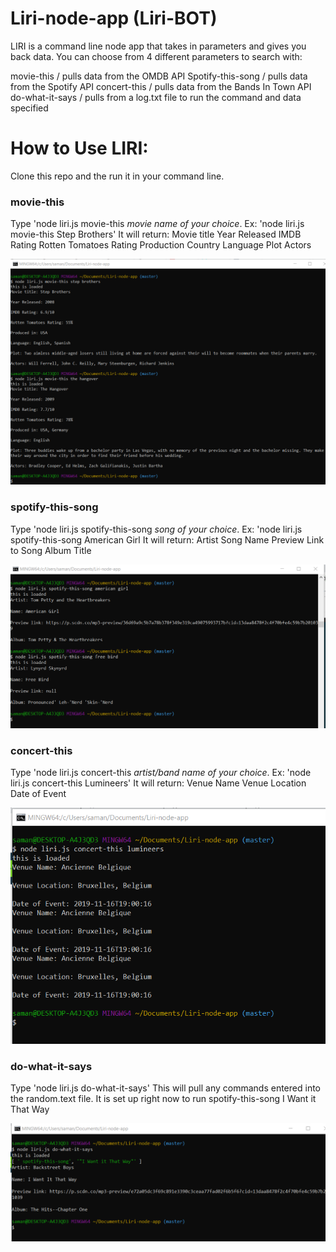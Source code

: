 # Liri-node-app (Liri-BOT)

LIRI is a command line node app that takes in parameters and gives you back data. You can choose from 4 different parameters to search with:

movie-this / pulls data from the OMDB API
Spotify-this-song / pulls data from the Spotify API
concert-this / pulls data from the Bands In Town API
do-what-it-says / pulls from a log.txt file to run the command and data specified

# How to Use LIRI:

Clone this repo and the run it in your command line. 

### movie-this
Type 'node liri.js movie-this *movie name of your choice*. Ex: 'node liri.js movie-this Step Brothers'
It will return:
Movie title
Year Released
IMDB Rating
Rotten Tomatoes Rating
Production Country
Language
Plot
Actors

![movie image](./screenshots/moviethis.png)


### spotify-this-song
Type 'node liri.js spotify-this-song *song of your choice*.
Ex: 'node liri.js spotify-this-song American Girl
It will return:
Artist
Song Name
Preview Link to Song
Album Title

![spotify image](./screenshots/spotifythissong.png)

### concert-this
Type 'node liri.js concert-this *artist/band name of your choice*.
Ex: 'node liri.js concert-this Lumineers'
It will return:
Venue Name
Venue Location
Date of Event

![concert image](./screenshots/concertthis.png)

### do-what-it-says

Type 'node liri.js do-what-it-says'
This will pull any commands entered into the random.text file. It is set up right now to run spotify-this-song I Want it That Way

![do it image](./screenshots/dowhatitsays.png)







